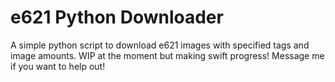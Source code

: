 # e621 Python Downloader
 A simple python script to download e621 images with specified tags and image amounts.
 WIP at the moment but making swift progress!
 Message me if you want to help out!
